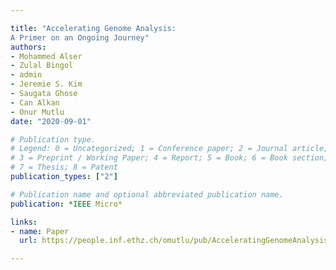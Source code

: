 ```yaml
---

title: "Accelerating Genome Analysis:  
A Primer on an Ongoing Journey"
authors:
- Mohammed Alser
- Zulal Bingol
- admin
- Jeremie S. Kim
- Saugata Ghose
- Can Alkan
- Onur Mutlu
date: "2020-09-01"

# Publication type.
# Legend: 0 = Uncategorized; 1 = Conference paper; 2 = Journal article;
# 3 = Preprint / Working Paper; 4 = Report; 5 = Book; 6 = Book section;
# 7 = Thesis; 8 = Patent
publication_types: ["2"]

# Publication name and optional abbreviated publication name.
publication: *IEEE Micro*

links:
- name: Paper
  url: https://people.inf.ethz.ch/omutlu/pub/AcceleratingGenomeAnalysis_ieeemicro20.pdf

---
```

